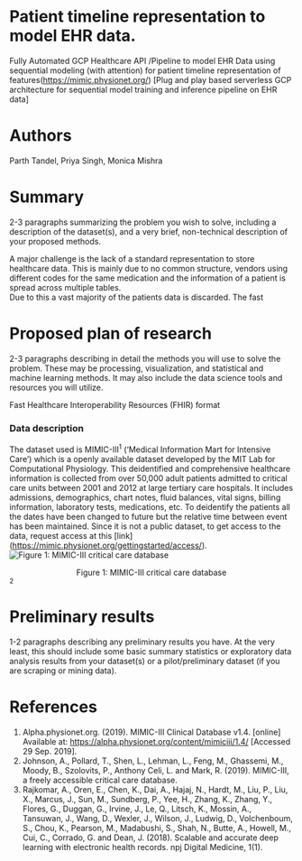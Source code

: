 # Patient timeline representation to model EHR data.
Fully Automated GCP Healthcare API /Pipeline to model EHR Data using sequential modeling (with attention) for patient timeline representation of features(https://mimic.physionet.org/) [Plug and play based serverless GCP architecture for sequential model training and inference pipeline on EHR data]

# Authors
Parth Tandel, Priya Singh, Monica Mishra

# Summary
2-3 paragraphs summarizing the problem you wish to solve, including a description of the
dataset(s), and a very brief, non-technical description of your proposed methods.

A major challenge is the lack of a standard representation to store healthcare data. 
This is mainly due to no common structure, vendors using different codes for the same medication and the information of
a patient is spread across multiple tables.    
Due to this a vast majority of the patients data is discarded. 
The fast 

# Proposed plan of research
2-3 paragraphs describing in detail the methods you will use to solve
the problem. These may be processing, visualization, and statistical and machine learning methods. It
may also include the data science tools and resources you will utilize.

Fast Healthcare Interoperability Resources (FHIR) format

### Data description
The dataset used is MIMIC-III<sup>1</sup> (‘Medical Information Mart for Intensive Care’) which is a openly available 
dataset developed by the MIT Lab for Computational Physiology. 
This deidentified and comprehensive healthcare information is collected from over 50,000 adult patients admitted to critical care units between 2001 and 2012 at large tertiary care hospitals. 
It includes admissions, demographics, chart notes, fluid balances, vital signs, billing information, laboratory tests, medications, etc.
To deidentify the patients all the dates have been changed to future but the relative time between event has been maintained.
Since it is not a public dataset, to get access to the data, request access at this [link] (https://mimic.physionet.org/gettingstarted/access/).
![Figure 1: MIMIC-III critical care database](https://media.springernature.com/full/springer-static/image/art%3A10.1038%2Fsdata.2016.35/MediaObjects/41597_2016_Article_BFsdata201635_Fig1_HTML.jpg?as=webp)
<center>Figure 1: MIMIC-III critical care database</center><sup>2</sup>


# Preliminary results
1-2 paragraphs describing any preliminary results you have. At the very least,
this should include some basic summary statistics or exploratory data analysis results from your
dataset(s) or a pilot/preliminary dataset (if you are scraping or mining data).

# References
1. Alpha.physionet.org. (2019). MIMIC-III Clinical Database v1.4. [online] Available at: https://alpha.physionet.org/content/mimiciii/1.4/ [Accessed 29 Sep. 2019].
2. Johnson, A., Pollard, T., Shen, L., Lehman, L., Feng, M., Ghassemi, M., Moody, B., Szolovits, P., Anthony Celi, L. and Mark, R. (2019). MIMIC-III, a freely accessible critical care database.
3. Rajkomar, A., Oren, E., Chen, K., Dai, A., Hajaj, N., Hardt, M., Liu, P., Liu, X., Marcus, J., Sun, M., Sundberg, P., Yee, H., Zhang, K., Zhang, Y., Flores, G., Duggan, G., Irvine, J., Le, Q., Litsch, K., Mossin, A., Tansuwan, J., Wang, D., Wexler, J., Wilson, J., Ludwig, D., Volchenboum, S., Chou, K., Pearson, M., Madabushi, S., Shah, N., Butte, A., Howell, M., Cui, C., Corrado, G. and Dean, J. (2018). Scalable and accurate deep learning with electronic health records. npj Digital Medicine, 1(1).
